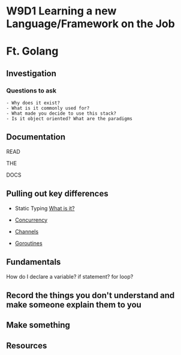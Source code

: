 # W9D1 Learning a new Language/Framework on the Job
# Ft. Golang


## Investigation


### Questions to ask
    - Why does it exist?
    - What is it commonly used for?
    - What made you decide to use this stack?
    - Is it object oriented? What are the paradigms

## Documentation

READ 

THE

DOCS

## Pulling out key differences
- Static Typing [What is it?](https://stackoverflow.com/questions/1517582/what-is-the-difference-between-statically-typed-and-dynamically-typed-languages)

- [Concurrency](https://medium.com/@trevor4e/learning-gos-concurrency-through-illustrations-8c4aff603b3)
- [Channels](https://tour.golang.org/concurrency/2)
- [Goroutines](https://tour.golang.org/concurrency/1)


## Fundamentals
How do I declare a variable?
if statement?
for loop?

## Record the things you don't understand and make someone explain them to you



## Make something


## Resources
